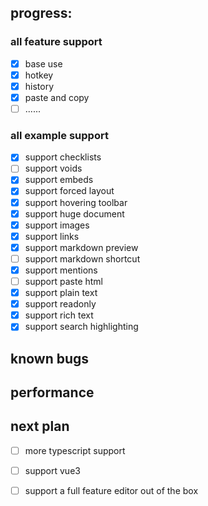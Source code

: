 ## progress:

### all feature support

- [x] base use
- [x] hotkey
- [x] history
- [x] paste and copy
- [ ] ......

### all example support

- [x] support checklists
- [ ] support voids
- [x] support embeds
- [x] support forced layout
- [x] support hovering toolbar
- [x] support huge document
- [x] support images
- [x] support links
- [x] support markdown preview
- [ ] support markdown shortcut
- [x] support mentions
- [ ] support paste html
- [x] support plain text
- [x] support readonly
- [x] support rich text
- [x] support search highlighting

## known bugs


## performance


## next plan

- [ ] more typescript support
- [ ] support vue3
- [ ] support a full feature editor out of the box

